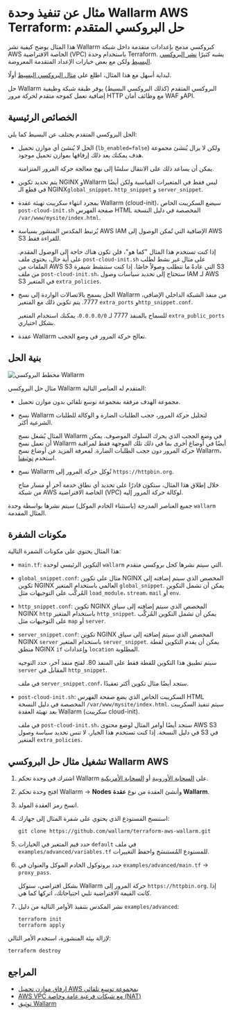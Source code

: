 # مثال عن تنفيذ وحدة Wallarm AWS Terraform: حل البروكسي المتقدم

هذا المثال يوضح كيفية نشر Wallarm كبروكسي مدمج بإعدادات متقدمة داخل شبكة AWS الخاصة الافتراضية (VPC) باستخدام وحدة Terraform. يشبه كثيرًا [نشر البروكسي البسيط](https://github.com/wallarm/terraform-aws-wallarm/tree/main/examples/proxy) ولكن مع بعض خيارات الإعداد المتقدمة المعروضة.

لبداية أسهل مع هذا المثال، اطلع على [مثال البروكسي البسيط](https://github.com/wallarm/terraform-aws-wallarm/tree/main/examples/proxy) أولًا.

حل Wallarm البروكسي المتقدم (كذلك البروكسي البسيط) يوفر طبقة شبكة وظيفية إضافية تعمل كموجه متقدم لحركة مرور HTTP مع وظائف أمان WAF وAPI.

## الخصائص الرئيسية

الحل البروكسي المتقدم يختلف عن البسيط كما يلي:

* الحل لا يُنشئ أي موازن تحميل (`lb_enabled=false`) ولكن لا يزال يُنشئ مجموعة هدف يمكنك بعد ذلك إرفاقها بموازن تحميل موجود.

    يمكن أن يساعد ذلك على الانتقال سلسًا إلى نهج معالجة حركة المرور المتزامنة.
* يتم تحديد تكوين NGINX وWallarm ليس فقط في المتغيرات القياسية ولكن أيضًا في قطع الـ NGINX`global_snippet`، `http_snippet` و `server_snippet`.
* بمجرد انتهاء سكريبت تهيئة عقدة Wallarm (cloud-init)، سيضع السكريبت الخاص `post-cloud-init.sh` صفحة الفهرس HTML المخصصة في دليل النسخة `/var/www/mysite/index.html`.
* يُرتبط المكدس المنشور بسياسة AWS IAM الإضافية التي تُمكن الوصول إلى AWS S3 للقراءة فقط.

    إذا كنت تستخدم هذا المثال "كما هو"، فلن تكون هناك حاجة إلى الوصول المقدم. على أية حال، يحتوي ملف `post-cloud-init.sh` على مثال غير نشط لطلب الملفات من AWS S3 التي عادةً ما تتطلب وصولاً خاصًا. إذا كنت ستنشط شيفرة S3 من ملف `post-cloud-init.sh`، ستحتاج إلى تحديد سياسات وصول IAM لـ AWS S3 في المتغير `extra_policies`.
* الحل يسمح بالاتصالات الواردة إلى نسخ Wallarm من منفذ الشبكة الداخلي الإضافي، 7777. يتم تكوين ذلك مع المتغير `extra_ports` و`http_snippet.conf`.

    للسماح بالمنفذ 7777 لـ `0.0.0.0/0`، يمكنك استخدام المتغير `extra_public_ports` بشكل اختياري.
* عقدة Wallarm تعالج حركة المرور في وضع الحجب.

## بنية الحل

![مخطط البروكسي Wallarm](https://github.com/wallarm/terraform-aws-wallarm/blob/main/images/wallarm-as-proxy.png?raw=true)

مثال حل البروكسي Wallarm المتقدم له العناصر التالية:

* مجموعة الهدف مرفقة بمجموعة توسع تلقائي بدون موازن تحميل.
* نسخ Wallarm لتحليل حركة المرور، حجب الطلبات الضارة و الوكالة للطلبات الشرعية أكثر.

    المثال يُشغل نسخ Wallarm في وضع الحجب الذي يحرك السلوك الموصوف. يمكن أن تعمل نسخ Wallarm أيضًا في أوضاع أخرى بما في ذلك تلك الموجهة فقط لمراقبة حركة المرور دون حجب الطلبات الضارة. لمعرفة المزيد عن أوضاع نسخ Wallarm، استخدم [توثيقنا](https://docs.wallarm.com/admin-en/configure-wallarm-mode/).
* نسخ Wallarm تُوكل حركة المرور إلى `https://httpbin.org`.

    خلال إطلاق هذا المثال، ستكون قادرًا على تحديد أي نطاق خدمة آخر أو مسار متاح من شبكة AWS الخاصة الافتراضية (VPC) لوكالة حركة المرور إليه.

جميع العناصر المدرجة (باستثناء الخادم الموكل) سيتم نشرها بواسطة وحدة `wallarm` المثال المقدمة.

## مكونات الشفرة

هذا المثال يحتوي على مكونات الشفرة التالية:

* `main.tf`: التكوين الرئيسي لوحدة `wallarm` التي سيتم نشرها كحل بروكسي متقدم.
* `global_snippet.conf`: مثال على تكوين NGINX المخصص الذي سيتم إضافته إلى تكوين NGINX العالمي باستخدام المتغير `global_snippet`. يمكن أن تشمل التكوين المُركَّب على التوجيهات مثل `load_module`، `stream`، `mail` أو `env`.
* `http_snippet.conf`: تكوين NGINX المخصص الذي سيتم إضافته إلى سياق NGINX `http` باستخدام المتغير `http_snippet`. يمكن أن تشمل التكوين المُركَّب على التوجيهات مثل `map` أو `server`.
* `server_snippet.conf`: تكوين NGINX المخصص الذي سيتم إضافته إلى سياق NGINX `server` باستخدام المتغير `server_snippet`. يمكن أن يقدم التكوين لقطة منطق NGINX `if` وإعدادات `location` المطلوبة.

    سيتم تطبيق هذا التكوين للقطة فقط على المنفذ 80. لفتح منفذ آخر، حدد التوجيه `server` المقابل في `http_snippet`.

    في ملف `server_snippet.conf`، ستجد أيضًا مثال تكوين أكثر تعقيدًا.
* `post-cloud-init.sh`: السكريبت الخاص الذي يضع صفحة الفهرس HTML المخصصة في دليل النسخة `/var/www/mysite/index.html`. سيتم تنفيذ السكريبت بعد تهيئة العقدة Wallarm (سكريبت cloud-init).

    في ملف `post-cloud-init.sh`، ستجد أيضًا أوامر المثال لوضع محتوى AWS S3 في دليل النسخة. إذا كنت تستخدم هذا الخيار، لا تنس تحديد سياسة وصول S3 في المتغير `extra_policies`.

## تشغيل مثال حل البروكسي Wallarm AWS

1. اشترك في وحدة تحكم Wallarm على [السحابة الأوروبية](https://my.wallarm.com/nodes) أو [السحابة الأمريكية](https://us1.my.wallarm.com/nodes).
1. افتح وحدة تحكم Wallarm → **Nodes** وأنشئ العقدة من نوع **عقدة Wallarm**.
1. انسخ رمز العقدة المولد.
1. استنسخ المستودع الذي يحتوي على شفرة المثال إلى جهازك:

    ```
    git clone https://github.com/wallarm/terraform-aws-wallarm.git
    ```
1. حدد قيم المتغير في الخيارات `default` في ملف `examples/advanced/variables.tf` للمستودع المُستنسَخ واحفظ التغييرات.
1. حدد بروتوكول الخادم الموكل والعنوان في `examples/advanced/main.tf` → `proxy_pass`.

    بشكل افتراضي، ستوكل Wallarm حركة المرور إلى `https://httpbin.org`. إذا كانت القيمة الافتراضية تلبي احتياجاتك، اتركها كما هي.
1. نشر المكدس بتنفيذ الأوامر التالية من دليل `examples/advanced`:

    ```
    terraform init
    terraform apply
    ```

لإزالة بيئة المنشورة، استخدم الأمر التالي:

```
terraform destroy
```

## المراجع

* [إرفاق موازن تحميل AWS بمجموعة توسع تلقائي](https://docs.aws.amazon.com/autoscaling/ec2/userguide/attach-load-balancer-asg.html)
* [AWS VPC مع شبكات فرعية عامة وخاصة (NAT)](https://docs.aws.amazon.com/vpc/latest/userguide/VPC_Scenario2.html)
* [توثيق Wallarm](https://docs.wallarm.com)
